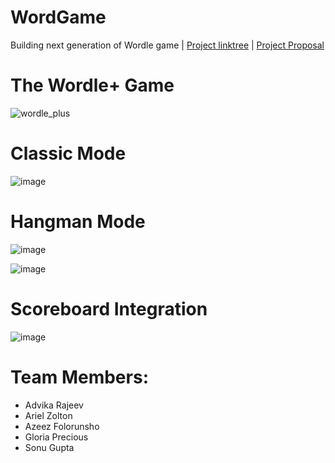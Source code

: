 # WordGame
 Building next generation of Wordle game |
 [Project linktree](https://linktr.ee/Wordle_Plus) | [Project Proposal](https://docs.google.com/presentation/d/1WPVeuWbE_a3BGcn2OqFED0e82bGXsCw6oTUqVFsW0P4/edit#slide=id.g2834fe51b3a_0_0)

 # The Wordle+ Game

 ![wordle_plus](https://github.com/user-attachments/assets/14ebefff-de03-40a2-b729-a51e49eda5c9)


 # Classic Mode

![image](https://github.com/user-attachments/assets/df64fa1c-be1b-48c1-a18a-87169c685aee)


# Hangman Mode
![image](https://github.com/user-attachments/assets/1bf1c657-7794-472d-99df-cea9e0f31652)

![image](https://github.com/user-attachments/assets/34a9fe6b-99b0-4155-851a-4c1900dbec49)

# Scoreboard Integration

![image](https://github.com/user-attachments/assets/09806459-8f36-4a73-bb28-a90e459d5eb3)





 

# Team Members:
- Advika Rajeev
- Ariel Zolton
- Azeez Folorunsho
- Gloria Precious
- Sonu Gupta

